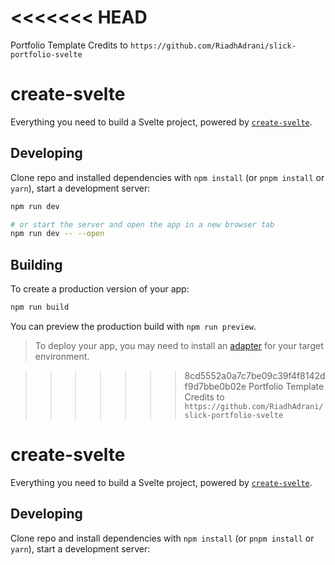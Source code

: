 <<<<<<< HEAD
=======
Portfolio Template Credits to `https://github.com/RiadhAdrani/slick-portfolio-svelte`

# create-svelte

Everything you need to build a Svelte project, powered by [`create-svelte`](https://github.com/sveltejs/kit/tree/master/packages/create-svelte).

## Developing

Clone repo and installed dependencies with `npm install` (or `pnpm install` or `yarn`), start a development server:

```bash
npm run dev

# or start the server and open the app in a new browser tab
npm run dev -- --open
```

## Building

To create a production version of your app:

```bash
npm run build
```

You can preview the production build with `npm run preview`.

> To deploy your app, you may need to install an [adapter](https://kit.svelte.dev/docs/adapters) for your target environment.

>>>>>>> 8cd5552a0a7c7be09c39f4f8142df9d7bbe0b02e
Portfolio Template Credits to `https://github.com/RiadhAdrani/slick-portfolio-svelte`

# create-svelte

Everything you need to build a Svelte project, powered by [`create-svelte`](https://github.com/sveltejs/kit/tree/master/packages/create-svelte).

## Developing

Clone repo and install dependencies with `npm install` (or `pnpm install` or `yarn`), start a development server:
